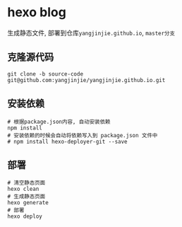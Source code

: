 # hexo blog

生成静态文件, 部署到仓库`yangjinjie.github.io`, `master分支`

## 克隆源代码

```shell
git clone -b source-code git@github.com:yangjinjie/yangjinjie.github.io.git
```

## 安装依赖

```shell
# 根据package.json内容, 自动安装依赖
npm install
# 安装依赖的时候会自动将依赖写入到 package.json 文件中
# npm install hexo-deployer-git --save
```

## 部署

```shell
# 清空静态页面
hexo clean
# 生成静态页面
hexo generate
# 部署
hexo deploy
```
